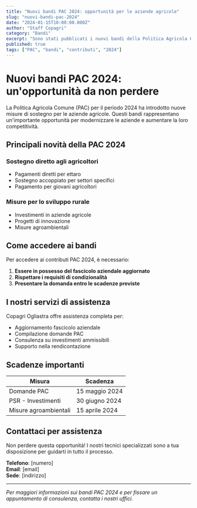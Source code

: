 ```yaml
---
title: "Nuovi bandi PAC 2024: opportunità per le aziende agricole"
slug: "nuovi-bandi-pac-2024"
date: "2024-01-15T10:00:00.000Z"
author: "Staff Copagri"
category: "Bandi"
excerpt: "Sono stati pubblicati i nuovi bandi della Politica Agricola Comune per il 2024. Scopri le opportunità per la tua azienda agricola e come accedere ai contributi."
published: true
tags: ["PAC", "bandi", "contributi", "2024"]
---
```


# Nuovi bandi PAC 2024: un'opportunità da non perdere

La Politica Agricola Comune (PAC) per il periodo 2024 ha introdotto nuove misure di sostegno per le aziende agricole. Questi bandi rappresentano un'importante opportunità per modernizzare le aziende e aumentare la loro competitività.

## Principali novità della PAC 2024

### Sostegno diretto agli agricoltori
- Pagamenti diretti per ettaro
- Sostegno accoppiato per settori specifici
- Pagamento per giovani agricoltori

### Misure per lo sviluppo rurale
- Investimenti in aziende agricole
- Progetti di innovazione
- Misure agroambientali

## Come accedere ai bandi

Per accedere ai contributi PAC 2024, è necessario:

1. **Essere in possesso del fascicolo aziendale aggiornato**
2. **Rispettare i requisiti di condizionalità**
3. **Presentare la domanda entro le scadenze previste**

## I nostri servizi di assistenza

Copagri Ogliastra offre assistenza completa per:

- Aggiornamento fascicolo aziendale
- Compilazione domande PAC
- Consulenza su investimenti ammissibili
- Supporto nella rendicontazione

## Scadenze importanti

| Misura | Scadenza |
|--------|----------|
| Domande PAC | 15 maggio 2024 |
| PSR - Investimenti | 30 giugno 2024 |
| Misure agroambientali | 15 aprile 2024 |

## Contattaci per assistenza

Non perdere questa opportunità! I nostri tecnici specializzati sono a tua disposizione per guidarti in tutto il processo.

**Telefono**: [numero]  
**Email**: [email]  
**Sede**: [indirizzo]

---

*Per maggiori informazioni sui bandi PAC 2024 e per fissare un appuntamento di consulenza, contatta i nostri uffici.*